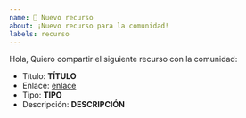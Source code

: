 ```yaml
---
name: 🚀 Nuevo recurso
about: ¡Nuevo recurso para la comunidad!
labels: recurso
---
```


<!-- ⚠️ Si no respetas este template este issue será cerrado. -->

<!-- ⚠️ Asegurate de los siguientes puntos:
  1. El recurso que estás compartiendo, no ha sido públicado ya.
  2. El tipo de recurso se va a añadir en el tipo correcto.
-->

<!-- Para rellenar este template, reemplaza los campos __TÍTULO__, __LINK__ y __DESCRIPCIÓN__ con tu contenido. Cada recurso consta de un título, enlace y breve descripción sobre lo que se puede encontrar en el enlace.
Además reemplaza __TIPO__ con el apartado que consideras debería estar tu recurso.
Elige entre: Cursos, Libros, Papers, Proyectos/Tensorflow o Videos.
-->

Hola,
Quiero compartir el siguiente recurso con la comunidad:

- Título: __TÍTULO__
- Enlace: [enlace](__LINK__)
- Tipo: __TIPO__
- Descripción: __DESCRIPCIÓN__